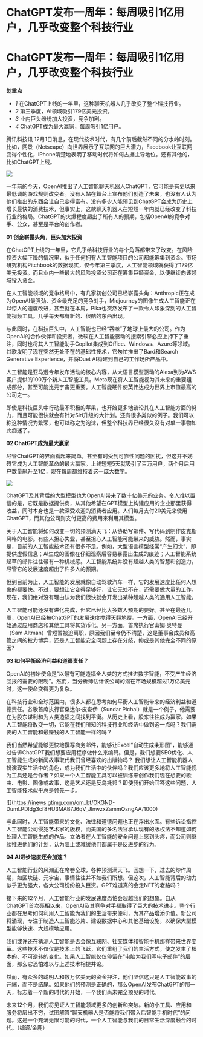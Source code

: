 # ChatGPT发布一周年：每周吸引1亿用户，几乎改变整个科技行业

# ChatGPT发布一周年：每周吸引1亿用户，几乎改变整个科技行业

**划重点**

  * _1_ 在ChatGPT上线的一年里，这种聊天机器人几乎改变了整个科技行业。
  * _2_ 第三季度，AI领域吸引179亿美元投资。
  * _3_ 业内巨头纷纷加大投资，竞争加剧。
  * _4_ ChatGPT成为最大赢家，每周吸引1亿用户。

腾讯科技讯
12月1日消息，在现代技术时代，有几个前后截然不同的分水岭时刻。比如，网景（Netscape）向世界展示了互联网的巨大潜力，Facebook让互联网变得个性化，iPhone清楚地表明了移动时代将如何占据主导地位。还有其他的，比如ChatGPT上线。

![](https://inews.gtimg.com/om_bt/Onsn8jUWHuHNK_nVJw_7ztDdrLI__eG7IvqeCCar5nuNkAA/1000)

一年前的今天，OpenAI推出了人工智能聊天机器人ChatGPT，它可能是有史以来最低调的游戏规则改变者。没有人站在舞台上宣布他们创造了未来，也没有人认为他们推出的东西会让自己变得富有。没有多少人能预见到ChatGPT会成为历史上增长最快的消费技术，但事实上，这款聊天机器人在短短一年内就已经改变了科技行业的格局。ChatGPT的火爆程度超出了所有人的预期，包括OpenAI的竞争对手、公众，甚至是平台的创作者。

**01 创企崭露头角，巨头加大投资**

在ChatGPT上线的一年里，它几乎给科技行业的每个角落都带来了改变。在风险投资大幅下降的情况里，似乎任何拥有人工智能项目的公司都能筹集到资金。市场研究机构Pitchbook的数据现实，仅今年第三季度，人工智能领域就获得了179亿美元投资。而且业内一些最大的风险投资公司正在筹集巨额资金，以便继续向该领域投入资金。

在人工智能领域的竞争格局中，有几家初创公司已经崭露头角：Anthropic正在成为OpenAI最强劲、资金最充足的竞争对手，Midjourney的图像生成人工智能正在以惊人的速度改进，甚至就在本周，Pika也突然发布了一款令人印象深刻的人工智能视频工具。几乎每天都有新的、很酷的东西出现。

与此同时，在科技巨头中，人工智能也已经“吞噬”了地球上最大的公司。作为OpenAI的合作伙伴和投资者，微软在人工智能驱动的搜索引擎必应上押下了重注，同时也将其人工智能助手Copilot集成到Office、Windows、Azure等领域。谷歌发明了现在突然无处不在的基础性技术，它匆忙推出了Bard和Search
Generative Experience，并将Duet AI构建到自己的工作场所产品中。

人工智能是亚马逊今年发布活动的核心内容，从大语言模型驱动的Alexa到为AWS客户提供的100万个新人工智能工具。Meta现在将人工智能视为其未来的重要组成部分，甚至可能比元宇宙更重要。人工智能硬件使英伟达成为世界上市值最高的公司之一。

即使是科技巨头中行动最不积极的苹果，也开始更多地谈论其在人工智能方面的努力，而且可能很快就会有针对Siri升级的大计划。还有很多类似的例子。我们可以称这种情况为繁荣，也可以称之为泡沫，但整个科技界已经很久没有对单一事物如此痴迷了。

**02 ChatGPT成为最大赢家**

尽管ChatGPT的界面看起来简单，甚至有时受到可靠性问题的困扰，但这并不妨碍它成为人工智能革命的最大赢家。上线短短5天就吸引了百万用户，两个月后用户数量飙升至1亿，现在每周都维持着这一庞大数字。

![](https://inews.gtimg.com/om_bt/O2cEsbWJiYD7uCIq52um69JCmRDqiYTfeQbAjqZRwpZH8AA/1000)

ChatGPT及其背后的大型模型也为OpenAI带来了数十亿美元的业务。令人难以置信的是，它既是数据提供商，从其他希望在GPT模型上构建应用的企业那里获得收益，同时本身也是一款深受欢迎的消费者应用。人们每月支付20美元来使用ChatGPT，而其他公司则支付更高的费用来利用其模型。

关于人工智能将如何改变一切的预测满天飞：从协助写邮件、写代码到制作皮克斯风格的电影。有些人担心失业，甚至担心人工智能可能带来的威胁。然而，事实是，目前的人工智能技术还有很多不足。例如，大型语言模型经常“产生幻觉”，即提供虚假信息；AI生成的图像在仔细观察后容易暴露出生成的痕迹；人工智能系统起草的邮件往往带有一种机械感。人工智能系统并没有超越人类的智慧和创造力，尽管它的发展速度超出了许多人的预期。

但到目前为止，人工智能的发展就像自动驾驶汽车一样，它的发展速度比任何人想象的都要快。不过，要想让它变得足够好，让它无处不在，还需要做大量的工作。现在，我们绝对没有理由认为我们很快就会开发出某种超越人类的通用人工智能。

人工智能可能还没有进化完成，但它已经比大多数人预期的要好。甚至在最近几周，OpenAI已经被ChatGPT的发展速度搅得天翻地覆。一方面，OpenAI已经开始通过应用商店和其他工具将其货币化。另一方面，首席执行官山姆·奥特曼（Sam
Altman）曾短暂被迫离职，原因我们至今仍不清楚，这是董事会成员和高管之间的权力博弈，还是人工智能安全问题上存在分歧，抑或是其他完全不同的原因?

**03 如何平衡经济利益和道德责任？**

OpenAI的初始使命是“以最有可能造福全人类的方式推进数字智能，不受产生经济回报的需要的限制”。然而，当分析师估计该公司的潜在市场规模超过1万亿美元时，这一使命变得更为复杂。

在科技行业和全球范围内，很多人都在思考如何平衡人工智能带来的经济利益和道德责任。谷歌首席执行官桑达尔·皮查伊（Sundar
Pichai）就是一个例子，他需要在为股东谋利和为人类造福之间找到平衡。从历史上看，股东往往成为赢家。如果人工智能将改变一切，它能在我们所知的科技行业和经济中做到这一点吗？我们需要的人工智能和最赚钱的人工智能一样的吗？

我们当然希望能够更快地撰写商务邮件，能够让Excel“自动生成条形图”，能够通过告诉ChatGPT我们想要应用程序做什么来编码。但是，我们想要SEO优化、人工智能生成的新闻故事取代我们曾经喜欢的出版物吗？
我们想让人工智能机器人扮演现实生活中的角色，成为我们生活中的伙伴吗？我们应该更多地将人工智能视为工具还是合作者？如果一个人工智能工具可以被训练来创作我们现在想要的歌曲、电影、图像或故事，这是艺术还是反乌托邦？即使我们开始回答这些问题，人工智能技术似乎总是领先一步。

![](https://inews.gtimg.com/om_bt/OKGND-
DumLPDldg3cf8HU3MAB7J6qV_JlnwzxZammQsngAA/1000)

与此同时，人工智能带来的文化、法律和道德问题也正在浮出水面。有些诉讼指控人工智能公司侵犯艺术家的版权，而美国的多名法官承认现有的版权法不知道如何处理人工智能生成的作品。立法者在人工智能的安全问题上感到头疼，而公司则继续推进他们的计划，认为阻止或减缓他们都属于是反进步的行为。

**04 AI进步速度还会加速？**

人工智能行业的风潮正在席卷全球，各种预测满天飞。回想一下，过去的炒作周期，如区块链、元宇宙，事情往往并不如我们所想。但这次，人工智能背后的动力似乎更为强大，各大公司纷纷投入巨资。GPT难道真的会走NFT的老路吗？

接下来的12个月，人工智能行业的发展速度恐怕会超越我们的想象。自从ChatGPT首次亮相以来，OpenAI及其竞争对手都取得了巨大的技术进步。整个行业都在思考如何利用人工智能为我们的生活带来便利，为其产品增添价值。新公司将涌现，专注于制造人工智能芯片、建设数据中心和其他基础设施，以确保大型模型能够快速、大规模地应用。

我们或许还在猜测人工智能是否会像互联网、社交媒体和智能手机那样带来世界变革。这些技术不仅仅是技术上的飞跃，它们重组了我们的生活方式，使之发生了根本的、不可逆转的变化。如果人工智能仅仅停留在“电脑为我们写电子邮件”的层面，那么它恐怕难以与上述技术相提并论。

然而，有众多的聪明人和数万亿美元的资金押注，他们坚信这只是人工智能故事的开端，而不是结尾。如果他们的预测是正确的，那么OpenAI发布ChatGPT的那一天，标志着一个新的时代的开始，一个我们尚未完全预见的时代。

未来12个月，我们将见证人工智能领域更多的创新和突破。新的小工具、应用和服务将层出不穷，试图解答“聊天机器人是否能将我们带入后智能手机时代”的问题。这是一个充满无限可能的时代，一个人工智能与我们的日常生活深度融合的时代。（编译/金鹿）

